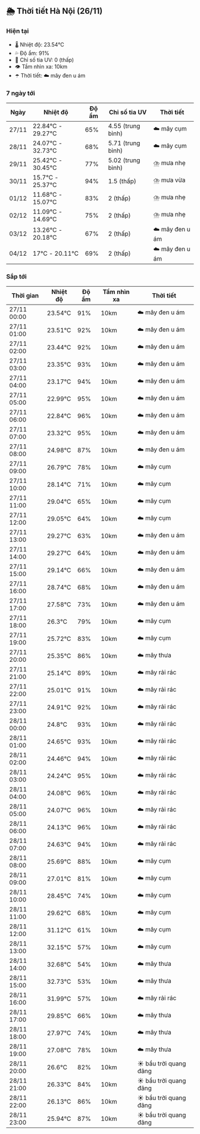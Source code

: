 ## 🌦️ Thời tiết Hà Nội (26/11)

### Hiện tại

- 🌡️ Nhiệt độ: 23.54℃
- 💦 Độ ẩm: 91%
- 🌟 Chỉ số tia UV: 0 (thấp)
- 👁️ Tầm nhìn xa: 10km
- ☂️ Thời tiết: ☁️ mây đen u ám

### 7 ngày tới

| Ngày | Nhiệt độ | Độ ẩm | Chỉ số tia UV | Thời tiết |
| --- | --- | --- | --- | --- |
| 27/11 | 22.84℃ - 29.27℃ | 65% | 4.55 (trung bình) | ☁️ mây cụm |
| 28/11 | 24.07℃ - 32.73℃ | 68% | 5.71 (trung bình) | ☁️ mây cụm |
| 29/11 | 25.42℃ - 30.45℃ | 77% | 5.02 (trung bình) | ⛈️ mưa nhẹ |
| 30/11 | 15.7℃ - 25.37℃ | 94% | 1.5 (thấp) | ⛈️ mưa vừa |
| 01/12 | 11.68℃ - 15.07℃ | 83% | 2 (thấp) | ⛈️ mưa nhẹ |
| 02/12 | 11.09℃ - 14.69℃ | 75% | 2 (thấp) | ⛈️ mưa nhẹ |
| 03/12 | 13.26℃ - 20.18℃ | 67% | 2 (thấp) | ☁️ mây đen u ám |
| 04/12 | 17℃ - 20.11℃ | 69% | 2 (thấp) | ☁️ mây đen u ám |

### Sắp tới

| Thời gian | Nhiệt độ | Độ ẩm | Tầm nhìn xa | Thời tiết |
| --- | --- | --- | --- | --- |
| 27/11 00:00 | 23.54℃ | 91% | 10km | ☁️ mây đen u ám |
| 27/11 01:00 | 23.51℃ | 92% | 10km | ☁️ mây đen u ám |
| 27/11 02:00 | 23.44℃ | 92% | 10km | ☁️ mây đen u ám |
| 27/11 03:00 | 23.35℃ | 93% | 10km | ☁️ mây đen u ám |
| 27/11 04:00 | 23.17℃ | 94% | 10km | ☁️ mây đen u ám |
| 27/11 05:00 | 22.99℃ | 95% | 10km | ☁️ mây đen u ám |
| 27/11 06:00 | 22.84℃ | 96% | 10km | ☁️ mây đen u ám |
| 27/11 07:00 | 23.32℃ | 95% | 10km | ☁️ mây đen u ám |
| 27/11 08:00 | 24.98℃ | 87% | 10km | ☁️ mây đen u ám |
| 27/11 09:00 | 26.79℃ | 78% | 10km | ☁️ mây cụm |
| 27/11 10:00 | 28.14℃ | 71% | 10km | ☁️ mây cụm |
| 27/11 11:00 | 29.04℃ | 65% | 10km | ☁️ mây cụm |
| 27/11 12:00 | 29.05℃ | 64% | 10km | ☁️ mây cụm |
| 27/11 13:00 | 29.27℃ | 63% | 10km | ☁️ mây đen u ám |
| 27/11 14:00 | 29.27℃ | 64% | 10km | ☁️ mây đen u ám |
| 27/11 15:00 | 29.14℃ | 66% | 10km | ☁️ mây đen u ám |
| 27/11 16:00 | 28.74℃ | 68% | 10km | ☁️ mây đen u ám |
| 27/11 17:00 | 27.58℃ | 73% | 10km | ☁️ mây đen u ám |
| 27/11 18:00 | 26.3℃ | 79% | 10km | ☁️ mây cụm |
| 27/11 19:00 | 25.72℃ | 83% | 10km | ☁️ mây cụm |
| 27/11 20:00 | 25.35℃ | 86% | 10km | ☁️ mây thưa |
| 27/11 21:00 | 25.14℃ | 89% | 10km | ☁️ mây rải rác |
| 27/11 22:00 | 25.01℃ | 91% | 10km | ☁️ mây rải rác |
| 27/11 23:00 | 24.91℃ | 92% | 10km | ☁️ mây rải rác |
| 28/11 00:00 | 24.8℃ | 93% | 10km | ☁️ mây rải rác |
| 28/11 01:00 | 24.65℃ | 93% | 10km | ☁️ mây rải rác |
| 28/11 02:00 | 24.46℃ | 94% | 10km | ☁️ mây rải rác |
| 28/11 03:00 | 24.24℃ | 95% | 10km | ☁️ mây rải rác |
| 28/11 04:00 | 24.08℃ | 96% | 10km | ☁️ mây rải rác |
| 28/11 05:00 | 24.07℃ | 96% | 10km | ☁️ mây rải rác |
| 28/11 06:00 | 24.13℃ | 96% | 10km | ☁️ mây rải rác |
| 28/11 07:00 | 24.63℃ | 94% | 10km | ☁️ mây rải rác |
| 28/11 08:00 | 25.69℃ | 88% | 10km | ☁️ mây cụm |
| 28/11 09:00 | 27.01℃ | 81% | 10km | ☁️ mây cụm |
| 28/11 10:00 | 28.45℃ | 74% | 10km | ☁️ mây cụm |
| 28/11 11:00 | 29.62℃ | 68% | 10km | ☁️ mây cụm |
| 28/11 12:00 | 31.12℃ | 61% | 10km | ☁️ mây cụm |
| 28/11 13:00 | 32.15℃ | 57% | 10km | ☁️ mây cụm |
| 28/11 14:00 | 32.68℃ | 54% | 10km | ☁️ mây thưa |
| 28/11 15:00 | 32.73℃ | 53% | 10km | ☁️ mây thưa |
| 28/11 16:00 | 31.99℃ | 57% | 10km | ☁️ mây rải rác |
| 28/11 17:00 | 29.85℃ | 66% | 10km | ☁️ mây thưa |
| 28/11 18:00 | 27.97℃ | 74% | 10km | ☁️ mây thưa |
| 28/11 19:00 | 27.08℃ | 78% | 10km | ☁️ mây thưa |
| 28/11 20:00 | 26.6℃ | 82% | 10km | ☀️ bầu trời quang đãng |
| 28/11 21:00 | 26.33℃ | 84% | 10km | ☀️ bầu trời quang đãng |
| 28/11 22:00 | 26.13℃ | 86% | 10km | ☀️ bầu trời quang đãng |
| 28/11 23:00 | 25.94℃ | 87% | 10km | ☀️ bầu trời quang đãng |
